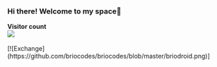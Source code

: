 ### Hi there! Welcome to my space👋
<p align="left"> 
  <b>Visitor count</b><br>
  <img src="https://profile-counter.glitch.me/briocodes/count.svg" />
</p>
[![Exchange](https://github.com/briocodes/briocodes/blob/master/briodroid.png)]

<!--
**briocodes/briocodes** is a ✨ _special_ ✨ repository because its `README.md` (this file) appears on your GitHub profile.
Here are some ideas to get you started:

- 🔭 I’m currently working on...
- 🌱 I’m currently learning ...
- 👯 I’m looking to collaborate on...
- 🤔 I’m looking for help with ...
- 💬 Ask me about ...
- 📫 How to reach me: ...
- 😄 Pronouns: ...
- ⚡ Fun fact: ...
-->
